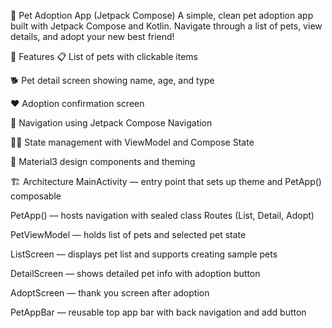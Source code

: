 🐾 Pet Adoption App (Jetpack Compose)
A simple, clean pet adoption app built with Jetpack Compose and Kotlin.
Navigate through a list of pets, view details, and adopt your new best friend!

🚩 Features
📋 List of pets with clickable items

🐕 Pet detail screen showing name, age, and type

❤️ Adoption confirmation screen

🔄 Navigation using Jetpack Compose Navigation

🧑‍💻 State management with ViewModel and Compose State

🎨 Material3 design components and theming

🏗 Architecture
MainActivity — entry point that sets up theme and PetApp() composable

PetApp() — hosts navigation with sealed class Routes (List, Detail, Adopt)

PetViewModel — holds list of pets and selected pet state

ListScreen — displays pet list and supports creating sample pets

DetailScreen — shows detailed pet info with adoption button

AdoptScreen — thank you screen after adoption

PetAppBar — reusable top app bar with back navigation and add button

